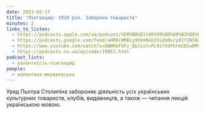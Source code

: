 ```yaml
---
date: 2023-02-17
title: "Лінгвоцид: 1910 рік. Заборона товариств"
minutes: 2
links_to_listen:
  - https://podcasts.apple.com/ua/podcast/%D0%BB%D1%96%D0%BD%D0%B3%D0%B2%D0%BE%D1%86%D0%B8%D0%B4-1910-%D1%80%D1%96%D0%BA-%D0%B7%D0%B0%D0%B1%D0%BE%D1%80%D0%BE%D0%BD%D0%B0-%D1%82%D0%BE%D0%B2%D0%B0%D1%80%D0%B8%D1%81%D1%82%D0%B2/id1581632743?i=1000600160031
  - https://podcasts.google.com/feed/aHR0cHM6Ly9hbmNob3IuZm0vcy81Y2NlN2UzOC9wb2RjYXN0L3Jzcw/episode/MmQ2NDJkODUtZGMwZS00Y2ZhLTk2YjAtN2QzOTQ1NDVhY2Fj?sa=X&ved=0CAUQkfYCahcKEwj4wafu7JD-AhUAAAAAHQAAAAAQAQ
  - https://www.youtube.com/watch?v=QWWhbFXFz_Q&list=PL9iYVdYhrmCDCw0McsTih8NNb-pgF3FFY&index=17
  - https://podcasts.nv.ua/episode/19053.html
podcast_lists:
  - валентність-лінгвоцид
people:
  - валентина-мержиєвська
---
```


Уряд Пьотра Столипіна забороняє діяльність усіх українських культурних
товариств, клубів, видавництв, а також — читання лекцій українською мовою.  
